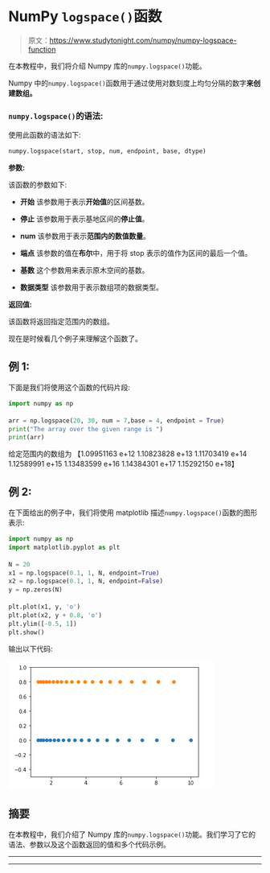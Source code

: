 # NumPy `logspace()`函数

> 原文：<https://www.studytonight.com/numpy/numpy-logspace-function>

在本教程中，我们将介绍 Numpy 库的`numpy.logspace()`功能。

Numpy 中的`numpy.logspace()`函数用于通过使用对数刻度上均匀分隔的数字**来创建数组。**

### `numpy.logspace()`的语法:

使用此函数的语法如下:

```py
numpy.logspace(start, stop, num, endpoint, base, dtype) 
```

**参数:**

该函数的参数如下:

*   **开始**
    该参数用于表示**开始值**的区间基数。

*   **停止**
    该参数用于表示基地区间的**停止值**。

*   **num**
    该参数用于表示**范围内的数值数量**。

*   **端点**
    该参数的值在**布尔**中，用于将 stop 表示的值作为区间的最后一个值。

*   **基数**
    这个参数用来表示原木空间的基数。

*   **数据类型**
    该参数用于表示数组项的数据类型。

**返回值:**

该函数将返回指定范围内的数组。

现在是时候看几个例子来理解这个函数了。

## 例 1:

下面是我们将使用这个函数的代码片段:

```py
import numpy as np  

arr = np.logspace(20, 30, num = 7,base = 4, endpoint = True)  
print("The array over the given range is ")
print(arr)
```

给定范围内的数组为
【1.09951163 e+12 1.10823828 e+13 1.11703419 e+14 1.12589991 e+15
1.13483599 e+16 1.14384301 e+17 1.15292150 e+18】

## 例 2:

在下面给出的例子中，我们将使用 matplotlib 描述`numpy.logspace()`函数的图形表示:

```py
import numpy as np
import matplotlib.pyplot as plt

N = 20
x1 = np.logspace(0.1, 1, N, endpoint=True)
x2 = np.logspace(0.1, 1, N, endpoint=False)
y = np.zeros(N)

plt.plot(x1, y, 'o')
plt.plot(x2, y + 0.8, 'o')
plt.ylim([-0.5, 1])
plt.show()
```

输出以下代码:

![Numpy logspace() code example](img/84fe044290ce127275d3b8517ee42d0f.png)

## 摘要

在本教程中，我们介绍了 Numpy 库的`numpy.logspace()`功能。我们学习了它的语法、参数以及这个函数返回的值和多个代码示例。

* * *

* * *